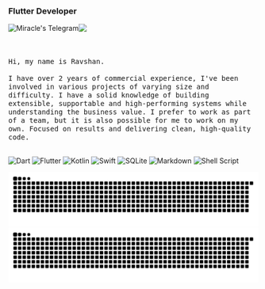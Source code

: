 ### Flutter Developer
<a href="https://t.me/miracle_blue">
  <img align="left" alt="Miracle's Telegram" src="https://img.shields.io/badge/Telegram-2CA5E0?style=for-the-badge&logo=telegram&logoColor=white" />
</a>
<a href="https://www.linkedin.com/in/miracleblue">
  <img src="https://img.shields.io/badge/linkedin-%230077B5.svg?style=for-the-badge&logo=linkedin&logoColor=white" />
</a>


<br /> <br />
<samp>
Hi, my name is Ravshan.
</samp>
<br /> <br />
<samp>
I have over 2 years of commercial experience, I've been involved in various projects of varying size and difficulty. I have a solid knowledge of building extensible, supportable and high-performing systems while understanding the business value. I prefer to work as part of a team, but it is also possible for me to work on my own. Focused on results and delivering clean, high-quality code.
</samp>
<br /> <br />
<samp>

![Dart](https://img.shields.io/badge/dart-%230175C2.svg?style=for-the-badge&logo=dart&logoColor=white)
![Flutter](https://img.shields.io/badge/Flutter-%2302569B.svg?style=for-the-badge&logo=Flutter&logoColor=white)
![Kotlin](https://img.shields.io/badge/kotlin-%237F52FF.svg?style=for-the-badge&logo=kotlin&logoColor=white)
![Swift](https://img.shields.io/badge/swift-F54A2A?style=for-the-badge&logo=swift&logoColor=white)
![SQLite](https://img.shields.io/badge/sqlite-%2307405e.svg?style=for-the-badge&logo=sqlite&logoColor=white)
![Markdown](https://img.shields.io/badge/markdown-%23000000.svg?style=for-the-badge&logo=markdown&logoColor=white)
![Shell Script](https://img.shields.io/badge/shell_script-%23121011.svg?style=for-the-badge&logo=gnu-bash&logoColor=white)

![github contribution grid snake animation](https://raw.githubusercontent.com/masxxiii/masxxiii/output/github-contribution-grid-snake-dark.svg#gh-dark-mode-only)
![github contribution grid snake animation](https://raw.githubusercontent.com/masxxiii/masxxiii/output/github-contribution-grid-snake.svg#gh-light-mode-only)
